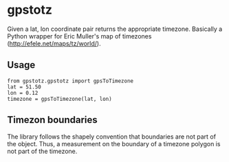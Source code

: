# gpstotz
Given a lat, lon coordinate pair returns the appropriate timezone. 
Basically a Python wrapper for Eric Muller's map of timezones (http://efele.net/maps/tz/world/).

## Usage
```
from gpstotz.gpstotz import gpsToTimezone
lat = 51.50
lon = 0.12
timezone = gpsToTimezone(lat, lon)
```

## Timezon boundaries
The library follows the shapely convention that boundaries are not part of the object. Thus, a measurement on the
boundary of a timezone polygon is not part of the timezone.
